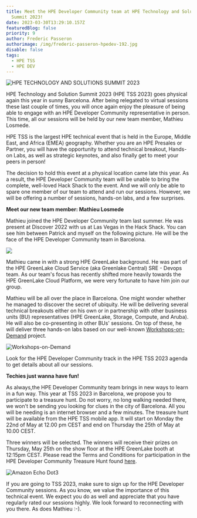 ```yaml
---
title: Meet the HPE Developer Community team at HPE Technology and Solution
  Summit 2023!
date: 2023-03-30T13:29:10.157Z
featuredBlog: false
priority: 9
author: Frederic Passeron
authorimage: /img/frederic-passeron-hpedev-192.jpg
disable: false
tags:
  - HPE TSS
  - HPE DEV
---
```

![](/img/tss2023.png "HPE TECHNOLOGY AND SOLUTIONS SUMMIT 2023")

HPE Technology and Solution Summit 2023 (HPE TSS 2023) goes physical again this year in sunny Barcelona. After being relegated to virtual sessions these last couple of times, you will once again enjoy the pleasure of being able to engage with an HPE Developer Community representative in person. This time, all our sessions will be held by our new team member, Mathieu Losmede.

HPE TSS is the largest HPE technical event that is held in the Europe, Middle East, and Africa (EMEA) geography. Whether you are an HPE Presales or Partner, you will have the opportunity to attend technical breakout, Hands-on Labs, as well as strategic keynotes, and also finally get to meet your peers in person!

T﻿he decision to hold this event at a physical location came late this year. As a result, the HPE Developer Community team will be unable to bring the complete, well-loved Hack Shack to the event. And we will only be able to spare one member of our team to attend and run our sessions. However, we will be offering a number of sessions, hands-on labs, and a few surprises. 

**Meet our new team member: Mathieu Losmede**

M﻿athieu joined the HPE Developer Community team last summer. He was present at Discover 2022 with us at Las Vegas in the Hack Shack. You can see him between Patrick and myself on the following picture. He will be the face of the HPE Developer Community team in Barcelona.

![](/img/fred-6-b-3-512-.jpg)

Mathieu came in with a strong HPE GreenLake background. He was part of the HPE GreenLake Cloud Service (aka Greenlake Central) SRE - Devops team. As our team's focus has recently shifted more heavily towards the HPE GreenLake Cloud Platform, we were very fortunate to have him join our group. 

Mathieu will be all over the place in Barcelona. One might wonder whether he managed to discover the secret of ubiquity. He will be delivering several technical breakouts either on his own or in partnership with other business units (BU) representatives (HPE GreenLake, Storage, Compute, and Aruba). He will also be co-presenting in other BUs' sessions. On top of these, he will deliver three hands-on labs based on our well-known [Workshops-on-Demand](https://developer.hpe.com/hackshack/workshops) project.

![](/img/tss2023-wod.png "Workshops-on-Demand")

Look for the HPE Developer Community track in the HPE TSS 2023 agenda to get details about all our sessions.

**Techies just wanna have fun!**

As always,the HPE Developer Community team brings in new ways to learn in a fun way. This year at TSS 2023 in Barcelona, we propose you to participate to a treasure hunt. Do not worry, no long walking needed there, we won't be sending you looking for clues in the city of Barcelona. All you will be needing is an internet browser and a few minutes. The treasure hunt will be available from the HPE TSS mobile app. It will start on Monday the 22nd of May at 12.00 pm CEST and end on Thursday the 25th of May at 10.00 CEST.  

Three winners will be selected. The winners will receive their prizes on Thursday, May 25th on the show floor at the HPE GreenLake booth at 12:15pm CEST. Please read the Terms and Conditions for participation in the HPE Developer Community Treasure Hunt found [here](https://developer.hpe.com/hackshack/hpetss2023-treasurehunt-terms-conditions/).

![](/img/echodotgen3.png "Amazon Echo Dot3")

If you are going to TSS 2023, make sure to sign up for the HPE Developer Community sessions. As you know, we value the importance of this technical event. We expect you do as well and appreciate that you have regularly rated our sessions highly. We look forward to reconnecting with you there. As does Mathieu :-).
